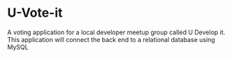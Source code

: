 # U-Vote-it
A voting application for a local developer meetup group called U Develop it. This application will connect the back end to a relational database using MySQL
